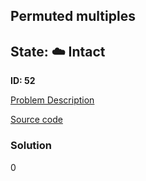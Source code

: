 ## Permuted multiples

## State: :cloud: **Intact**

**ID: 52**

[Problem Description](https://projecteuler.net/problem=52)

[Source code](main.cpp)

### Solution
0